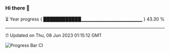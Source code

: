 ### Hi there 👋

⏳ Year progress { ████████████▁▁▁▁▁▁▁▁▁▁▁▁▁▁▁▁▁▁ } 43.30 %

---

⏰ Updated on Thu, 08 Jun 2023 01:15:12 GMT

![Progress Bar CI](https://github.com/JuvenileQ/Progress-Bar-CI/workflows/main/badge.svg)
